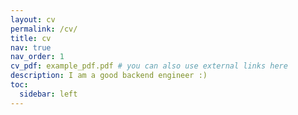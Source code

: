 ```yaml
---
layout: cv
permalink: /cv/
title: cv
nav: true
nav_order: 1
cv_pdf: example_pdf.pdf # you can also use external links here
description: I am a good backend engineer :)
toc:
  sidebar: left
---
```

